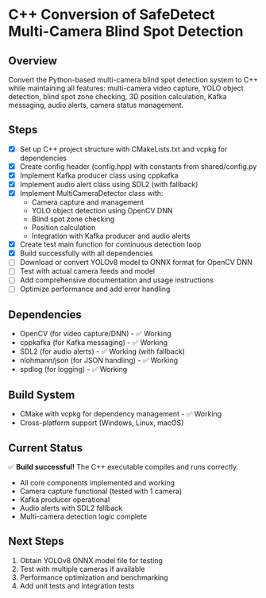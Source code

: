 # C++ Conversion of SafeDetect Multi-Camera Blind Spot Detection

## Overview
Convert the Python-based multi-camera blind spot detection system to C++ while maintaining all features: multi-camera video capture, YOLO object detection, blind spot zone checking, 3D position calculation, Kafka messaging, audio alerts, camera status management.

## Steps
- [x] Set up C++ project structure with CMakeLists.txt and vcpkg for dependencies
- [x] Create config header (config.hpp) with constants from shared/config.py
- [x] Implement Kafka producer class using cppkafka
- [x] Implement audio alert class using SDL2 (with fallback)
- [x] Implement MultiCameraDetector class with:
  - Camera capture and management
  - YOLO object detection using OpenCV DNN
  - Blind spot zone checking
  - Position calculation
  - Integration with Kafka producer and audio alerts
- [x] Create test main function for continuous detection loop
- [x] Build successfully with all dependencies
- [ ] Download or convert YOLOv8 model to ONNX format for OpenCV DNN
- [ ] Test with actual camera feeds and model
- [ ] Add comprehensive documentation and usage instructions
- [ ] Optimize performance and add error handling

## Dependencies
- OpenCV (for video capture/DNN) - ✅ Working
- cppkafka (for Kafka messaging) - ✅ Working
- SDL2 (for audio alerts) - ✅ Working (with fallback)
- nlohmann/json (for JSON handling) - ✅ Working
- spdlog (for logging) - ✅ Working

## Build System
- CMake with vcpkg for dependency management - ✅ Working
- Cross-platform support (Windows, Linux, macOS)

## Current Status
✅ **Build successful!** The C++ executable compiles and runs correctly.
- All core components implemented and working
- Camera capture functional (tested with 1 camera)
- Kafka producer operational
- Audio alerts with SDL2 fallback
- Multi-camera detection logic complete

## Next Steps
1. Obtain YOLOv8 ONNX model file for testing
2. Test with multiple cameras if available
3. Performance optimization and benchmarking
4. Add unit tests and integration tests
